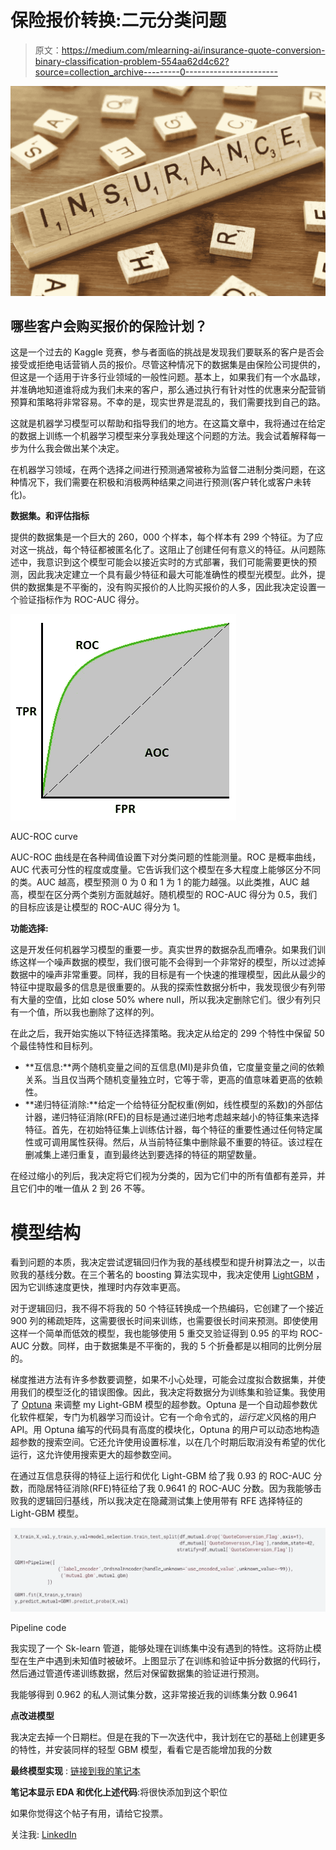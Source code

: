 # 保险报价转换:二元分类问题

> 原文：<https://medium.com/mlearning-ai/insurance-quote-conversion-binary-classification-problem-554aa62d4c62?source=collection_archive---------0----------------------->

![](img/daf8c493a263d1175ce26bd82de0fab7.png)

## 哪些客户会购买报价的保险计划？

这是一个过去的 Kaggle 竞赛，参与者面临的挑战是发现我们要联系的客户是否会接受或拒绝电话营销人员的报价。尽管这种情况下的数据集是由保险公司提供的，但这是一个适用于许多行业领域的一般性问题。基本上，如果我们有一个水晶球，并准确地知道谁将成为我们未来的客户，那么通过执行有针对性的优惠来分配营销预算和策略将非常容易。不幸的是，现实世界是混乱的，我们需要找到自己的路。

这就是机器学习模型可以帮助和指导我们的地方。在这篇文章中，我将通过在给定的数据上训练一个机器学习模型来分享我处理这个问题的方法。我会试着解释每一步为什么我会做出某个决定。

在机器学习领域，在两个选择之间进行预测通常被称为监督二进制分类问题，在这种情况下，我们需要在积极和消极两种结果之间进行预测(客户转化或客户未转化)。

**数据集。和评估指标**

提供的数据集是一个巨大的 260，000 个样本，每个样本有 299 个特征。为了应对这一挑战，每个特征都被匿名化了。这阻止了创建任何有意义的特征。从问题陈述中，我意识到这个模型可能会以接近实时的方式部署，我们可能需要更快的预测，因此我决定建立一个具有最少特征和最大可能准确性的模型光模型。此外，提供的数据集是不平衡的，没有购买报价的人比购买报价的人多，因此我决定设置一个验证指标作为 ROC-AUC 得分。

![](img/d38417916cf6ef7ba5a3ff973d832f94.png)

AUC-ROC curve

AUC-ROC 曲线是在各种阈值设置下对分类问题的性能测量。ROC 是概率曲线，AUC 代表可分性的程度或度量。它告诉我们这个模型在多大程度上能够区分不同的类。AUC 越高，模型预测 0 为 0 和 1 为 1 的能力越强。以此类推，AUC 越高，模型在区分两个类别方面就越好。随机模型的 ROC-AUC 得分为 0.5，我们的目标应该是让模型的 ROC-AUC 得分为 1。

**功能选择:**

这是开发任何机器学习模型的重要一步。真实世界的数据杂乱而嘈杂。如果我们训练这样一个噪声数据的模型，我们很可能不会得到一个非常好的模型，所以过滤掉数据中的噪声非常重要。同样，我的目标是有一个快速的推理模型，因此从最少的特征中提取最多的信息是很重要的。从我的探索性数据分析中，我发现很少有列带有大量的空值，比如 close 50% where null，所以我决定删除它们。很少有列只有一个值，所以我也删除了这样的列。

在此之后，我开始实施以下特征选择策略。我决定从给定的 299 个特性中保留 50 个最佳特性和目标列。

*   **互信息:**两个随机变量之间的互信息(MI)是非负值，它度量变量之间的依赖关系。当且仅当两个随机变量独立时，它等于零，更高的值意味着更高的依赖性。
*   **递归特征消除:**给定一个给特征分配权重(例如，线性模型的系数)的外部估计器，递归特征消除(RFE)的目标是通过递归地考虑越来越小的特征集来选择特征。首先，在初始特征集上训练估计器，每个特征的重要性通过任何特定属性或可调用属性获得。然后，从当前特征集中删除最不重要的特征。该过程在删减集上递归重复，直到最终达到要选择的特征的期望数量。

在经过缩小的列后，我决定将它们视为分类的，因为它们中的所有值都有差异，并且它们中的唯一值从 2 到 26 不等。

# 模型结构

看到问题的本质，我决定尝试逻辑回归作为我的基线模型和提升树算法之一，以击败我的基线分数。在三个著名的 boosting 算法实现中，我决定使用 [LightGBM](https://github.com/microsoft/LightGBM) ，因为它训练速度更快，推理时内存效率更高。

对于逻辑回归，我不得不将我的 50 个特征转换成一个热编码，它创建了一个接近 900 列的稀疏矩阵，这需要很长时间来训练，也需要很长时间来预测。即使使用这样一个简单而低效的模型，我也能够使用 5 重交叉验证得到 0.95 的平均 ROC-AUC 分数。同样，由于数据集是不平衡的，我的 5 个折叠都是以相同的比例分层的。

梯度推进方法有许多参数要调整，如果不小心处理，可能会过度拟合数据集，并使用我们的模型泛化的错误图像。因此，我决定将数据分为训练集和验证集。我使用了 [Optuna](https://github.com/optuna/optuna) 来调整 my Light-GBM 模型的超参数。Optuna 是一个自动超参数优化软件框架，专门为机器学习而设计。它有一个命令式的，*运行定义*风格的用户 API。用 Optuna 编写的代码具有高度的模块化，Optuna 的用户可以动态地构造超参数的搜索空间。它还允许使用设置标准，以在几个时期后取消没有希望的优化运行，这允许使用搜索更大的超参数空间。

在通过互信息获得的特征上运行和优化 Light-GBM 给了我 0.93 的 ROC-AUC 分数，而隐居特征消除(RFE)特征给了我 0.9641 的 ROC-AUC 分数。因为我能够击败我的逻辑回归基线，所以我决定在隐藏测试集上使用带有 RFE 选择特征的 Light-GBM 模型。

![](img/82d908ea0269ded4486ec9528023e3b6.png)

Pipeline code

我实现了一个 Sk-learn 管道，能够处理在训练集中没有遇到的特性。这将防止模型在生产中遇到未知值时被破坏。上图显示了在训练和验证中拆分数据的代码行，然后通过管道传递训练数据，然后对保留数据集的验证进行预测。

我能够得到 0.962 的私人测试集分数，这非常接近我的训练集分数 0.9641

**点改进模型**

我决定去掉一个日期栏。但是在我的下一次迭代中，我计划在它的基础上创建更多的特性，并安装同样的轻型 GBM 模型，看看它是否能增加我的分数

**最终模型实现** : [链接到我的笔记本](https://www.kaggle.com/sumeetsawant/insurance-quote-xgboost-and-pipeline-auc-0-9627)

**笔记本显示 EDA 和优化上述代码**:将很快添加到这个职位

如果你觉得这个帖子有用，请给它投票。

关注我: [LinkedIn](https://www.linkedin.com/in/sawantsumeet/)